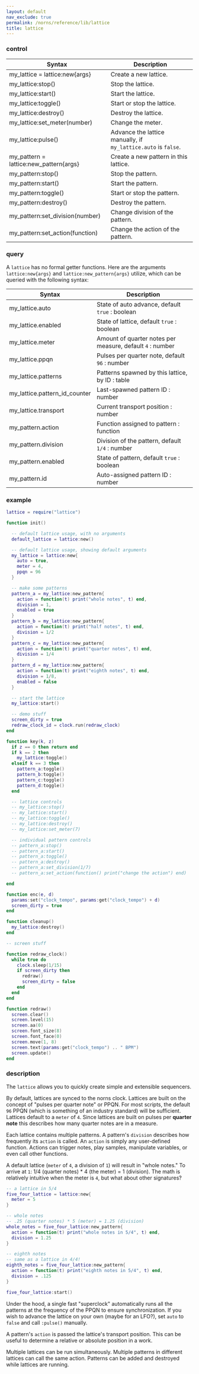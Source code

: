 ```yaml
---
layout: default
nav_exclude: true
permalink: /norns/reference/lib/lattice
title: lattice
---
```


### control

| Syntax                                 | Description                                                    |
| -------------------------------------- | -------------------------------------------------------------- |
| my_lattice = lattice:new{args}         | Create a new lattice.                                          |
| my_lattice:stop()                      | Stop the lattice.                                              |
| my_lattice:start()                     | Start the lattice.                                             |
| my_lattice:toggle()                    | Start or stop the lattice.                                     |
| my_lattice:destroy()                   | Destroy the lattice.                                           |
| my_lattice:set_meter(number)           | Change the meter.                                              |
| my_lattice:pulse()                     | Advance the lattice manually, if `my_lattice.auto` is `false`. |
| my_pattern = lattice:new_pattern{args} | Create a new pattern in this lattice.                          |
| my_pattern:stop()                      | Stop the pattern.                                              |
| my_pattern:start()                     | Start the pattern.                                             |
| my_pattern:toggle()                    | Start or stop the pattern.                                     |
| my_pattern:destroy()                   | Destroy the pattern.                                           |
| my_pattern:set_division(number)        | Change division of the pattern.                                |
| my_pattern:set_action(function)        | Change the action of the pattern.                              |

### query

A `lattice` has no formal getter functions. Here are the arguments `lattice:new{args}` and `lattice:new_pattern{args}` utilize, which can be queried with the following syntax:

| Syntax                        | Description                                               |
| ----------------------------- | --------------------------------------------------------- |
| my_lattice.auto               | State of auto advance, default `true` : boolean           |
| my_lattice.enabled            | State of lattice, default `true` : boolean                |
| my_lattice.meter              | Amount of quarter notes per measure, default `4` : number |
| my_lattice.ppqn               | Pulses per quarter note, default `96` : number            |
| my_lattice.patterns           | Patterns spawned by this lattice, by ID : table           |
| my_lattice.pattern_id_counter | Last-spawned pattern ID : number                          |
| my_lattice.transport          | Current transport position : number                       |
| my_pattern.action             | Function assigned to pattern : function                   |
| my_pattern.division           | Division of the pattern, default `1/4` : number           |
| my_pattern.enabled            | State of pattern, default `true` : boolean                |
| my_pattern.id                 | Auto-assigned pattern ID : number                         |

### example

```lua
lattice = require("lattice")

function init()

  -- default lattice usage, with no arguments
  default_lattice = lattice:new()

  -- default lattice usage, showing default arguments
  my_lattice = lattice:new{
    auto = true,
    meter = 4,
    ppqn = 96
  }

  -- make some patterns
  pattern_a = my_lattice:new_pattern{
    action = function(t) print("whole notes", t) end,
    division = 1,
    enabled = true
  }
  pattern_b = my_lattice:new_pattern{
    action = function(t) print("half notes", t) end,
    division = 1/2
  }
  pattern_c = my_lattice:new_pattern{
    action = function(t) print("quarter notes", t) end,
    division = 1/4
  }
  pattern_d = my_lattice:new_pattern{
    action = function(t) print("eighth notes", t) end,
    division = 1/8,
    enabled = false
  }

  -- start the lattice
  my_lattice:start()

  -- demo stuff
  screen_dirty = true
  redraw_clock_id = clock.run(redraw_clock)
end

function key(k, z)
  if z == 0 then return end
  if k == 2 then
    my_lattice:toggle()
  elseif k == 3 then
    pattern_a:toggle()
    pattern_b:toggle()
    pattern_c:toggle()
    pattern_d:toggle()
  end

  -- lattice controls
  -- my_lattice:stop()
  -- my_lattice:start()
  -- my_lattice:toggle()
  -- my_lattice:destroy()
  -- my_lattice:set_meter(7)

  -- individual pattern controls
  -- pattern_a:stop()
  -- pattern_a:start()
  -- pattern_a:toggle()
  -- pattern_a:destroy()
  -- pattern_a:set_division(1/7)
  -- pattern_a:set_action(function() print("change the action") end)

end

function enc(e, d)
  params:set("clock_tempo", params:get("clock_tempo") + d)
  screen_dirty = true
end

function cleanup()
  my_lattice:destroy()
end

-- screen stuff

function redraw_clock()
  while true do
    clock.sleep(1/15)
    if screen_dirty then
      redraw()
      screen_dirty = false
    end
  end
end

function redraw()
  screen.clear()
  screen.level(15)
  screen.aa(0)
  screen.font_size(8)
  screen.font_face(0)
  screen.move(1, 8)
  screen.text(params:get("clock_tempo") .. " BPM")
  screen.update()
end
```

### description

The `lattice` allows you to quickly create simple and extensible sequencers.

By default, lattices are synced to the norns clock. Lattices are built on the concept of "pulses per quarter note" or PPQN.  For most scripts, the default `96` PPQN (which is something of an industry standard) will be sufficient. Lattices default to a `meter` of `4`. Since lattices are built on pulses per **quarter note** this describes how many quarter notes are in a measure.

Each lattice contains multiple patterns. A pattern's `division` describes how frequently its `action` is called. An `action` is simply any user-defined function. Actions can trigger notes, play samples, manipulate variables, or even call other functions.

A default lattice (`meter` of `4`, a division of `1`) will result in "whole notes." To arrive at `1`: 1/4 (quarter notes) * 4 (the meter) = 1 (division). The math is relatively intuitive when the meter is `4`, but what about other signatures?

```lua
-- a lattice in 5/4
five_four_lattice = lattice:new{
  meter = 5
}

-- whole notes
-- .25 (quarter notes) * 5 (meter) = 1.25 (division)
whole_notes = five_four_lattice:new_pattern{
  action = function(t) print("whole notes in 5/4", t) end,
  division = 1.25
}

-- eighth notes
-- same as a lattice in 4/4!
eighth_notes = five_four_lattice:new_pattern{
  action = function(t) print("eighth notes in 5/4", t) end,
  division = .125
}

five_four_lattice:start()
```

Under the hood, a single fast "superclock" automatically runs all the patterns at the frequency of the PPQN to ensure synchronization. If you wish to advance the lattice on your own (maybe for an LFO?), set `auto` to `false` and call `:pulse()` manually.

A pattern's `action` is passed the lattice's transport position. This can be useful to determine a relative or absolute position in a work.

Multiple lattices can be run simultaneously. Multiple patterns in different lattices can call the same action. Patterns can be added and destroyed while lattices are running.